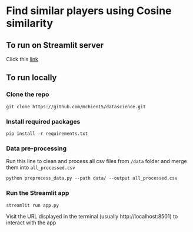 # Find similar players using Cosine similarity

## To run on Streamlit server
Click this [link](https://datascience-cvxlqzzers7ydppnahpgbf.streamlit.app/)

## To run locally

### Clone the repo
```
git clone https://github.com/mchien15/datascience.git
```

### Install required packages
```
pip install -r requirements.txt
```

### Data pre-processing
Run this line to clean and process all csv files from `/data` folder and merge them into `all_processed.csv`

```
python preprocess_data.py --path data/ --output all_processed.csv 
```

### Run the Streamlit app

```
streamlit run app.py
```

Visit the URL displayed in the terminal (usually http://localhost:8501) to interact with the app